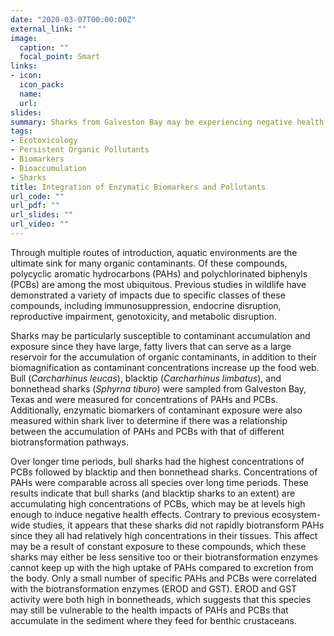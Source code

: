 ```yaml
---
date: "2020-03-07T00:00:00Z"
external_link: ""
image:
  caption: ""
  focal_point: Smart
links:
- icon: 
  icon_pack: 
  name: 
  url: 
slides: 
summary: Sharks from Galveston Bay may be experiencing negative health effects from PAHs and PCBs.
tags:
- Ecotoxicology
- Persistent Organic Pollutants
- Biomarkers
- Bioaccumulation
- Sharks
title: Integration of Enzymatic Biomarkers and Pollutants 
url_code: ""
url_pdf: ""
url_slides: ""
url_video: ""
---
```


Through multiple routes of introduction, aquatic environments are the ultimate sink for many organic contaminants. Of these compounds, polycyclic aromatic hydrocarbons (PAHs) and polychlorinated biphenyls (PCBs) are among the most ubiquitous. Previous studies in wildlife have  demonstrated a variety of impacts due to specific classes of these compounds, including immunosuppression, endocrine disruption, reproductive impairment, genotoxicity, and metabolic disruption.

Sharks may be particularly susceptible to contaminant accumulation and exposure since they have large, fatty livers that can serve as a large reservoir for the accumulation of organic contaminants, in addition to their biomagnification as contaminant concentrations increase up the food web. Bull (*Carcharhinus leucas*), blacktip (*Carcharhinus limbatus*), and bonnethead sharks (*Sphyrna tiburo*) were sampled from Galveston Bay, Texas and were measured for concentrations of PAHs and PCBs. Additionally, enzymatic biomarkers of contaminant exposure were also measured within shark liver to determine if there was a relationship between the accumulation of PAHs and PCBs with that of different biotransformation pathways.

Over longer time periods, bull sharks had the highest concentrations of PCBs followed by blacktip and then bonnethead sharks. Concentrations of PAHs were comparable across all species over long time periods. These results indicate that bull sharks (and blacktip sharks to an extent) are accumulating high concentrations of PCBs, which may be at levels high enough to induce negative health effects. Contrary to previous ecosystem-wide studies, it appears that these sharks did not rapidly biotransform PAHs since they all had relatively high concentrations in their tissues. This affect may be a result of constant exposure to these compounds, which these sharks may either be less sensitive too or their biotransformation enzymes cannot keep up with the high uptake of PAHs compared to excretion from the body. Only a small number of specific PAHs and PCBs were correlated with the biotransformation enzymes (EROD and GST). EROD and GST activity were both high in bonnetheads, which suggests that this species may still be vulnerable to the health impacts of PAHs and PCBs that accumulate in the sediment where they feed for benthic crustaceans.